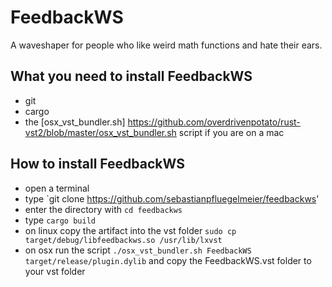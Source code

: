# FeedbackWS
A waveshaper for people who like weird math functions and hate their ears.

## What you need to install FeedbackWS
- git
- cargo
- the [osx_vst_bundler.sh] https://github.com/overdrivenpotato/rust-vst2/blob/master/osx_vst_bundler.sh script if you are on a mac

## How to install FeedbackWS
- open a terminal
- type `git clone https://github.com/sebastianpfluegelmeier/feedbackws'
- enter the directory with `cd feedbackws`
- type `cargo build`
- on linux copy the artifact into the vst folder `sudo cp target/debug/libfeedbackws.so /usr/lib/lxvst`
- on osx run the script `./osx_vst_bundler.sh FeedbackWS target/release/plugin.dylib` and copy
the FeedbackWS.vst folder to your vst folder
